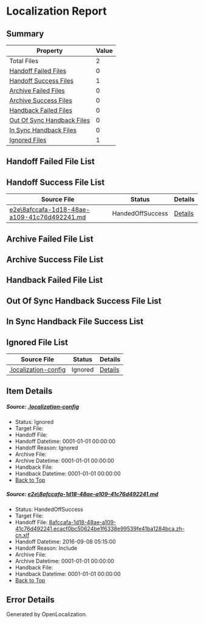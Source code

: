 # <a name='report-top'></a> Localization Report

## Summary
 Property | Value 
 -------- | ----- 
 Total Files | 2
[ Handoff Failed Files ](#handoff-failed-list)| 0
[ Handoff Success Files ](#handoff-success-list)| 1
[ Archive Failed Files ](#archive-failed-list)| 0
[ Archive Success Files ](#archive-success-list)| 0
[ Handback Failed Files ](#handback-failed-list)| 0
[ Out Of Sync Handback Files ](#outofsync-handback-success-list)| 0
[ In Sync Handback Files ](#insync-handback-success-list)| 0
[ Ignored Files ](#ignored-list)| 1

## <a name='handoff-failed-list'></a> Handoff Failed File List

## <a name='handoff-success-list'></a> Handoff Success File List
 Source File | Status | Details 
 ----------- | ------ | ------- 
 [e2e\8afccafa-1d18-48ae-a109-41c76d492241.md](https://github.com/OpenLocalizationTestOrg/ol-test0/blob/82b196f8e78cd58210410536b6027d3fe27c9c98/e2e/8afccafa-1d18-48ae-a109-41c76d492241.md) | HandedOffSuccess | [Details](#80578d0d54874772d98d4ce0681136fc7f4462771)

## <a name='archive-failed-list'></a> Archive Failed File List

## <a name='archive-success-list'></a> Archive Success File List

## <a name='handback-failed-list'></a> Handback Failed File List

## <a name='outofsync-handback-success-list'></a> Out Of Sync Handback Success File List

## <a name='insync-handback-success-list'></a> In Sync Handback File Success List

## <a name='ignored-list'></a> Ignored File List
 Source File | Status | Details 
 ----------- | ------ | ------- 
 [.localization-config](https://github.com/OpenLocalizationTestOrg/ol-test0/blob/82b196f8e78cd58210410536b6027d3fe27c9c98/.localization-config) | Ignored | [Details](#3d4f252ac210baf56311d7e97dcc2db10974dbd20)

## Item Details
##### <a name='3d4f252ac210baf56311d7e97dcc2db10974dbd20'></a> Source: [.localization-config](https://github.com/OpenLocalizationTestOrg/ol-test0/blob/82b196f8e78cd58210410536b6027d3fe27c9c98/.localization-config)
* Status: Ignored
* Target File: 
* Handoff File: 
* Handoff Datetime: 0001-01-01 00:00:00
* Handoff Reason: Ignored
* Archive File: 
* Archive Datetime: 0001-01-01 00:00:00
* Handback File: 
* Handback Datetime: 0001-01-01 00:00:00
* [Back to Top](#report-top)

##### <a name='80578d0d54874772d98d4ce0681136fc7f4462771'></a> Source: [e2e\8afccafa-1d18-48ae-a109-41c76d492241.md](https://github.com/OpenLocalizationTestOrg/ol-test0/blob/82b196f8e78cd58210410536b6027d3fe27c9c98/e2e/8afccafa-1d18-48ae-a109-41c76d492241.md)
* Status: HandedOffSuccess
* Target File: 
* Handoff File: [8afccafa-1d18-48ae-a109-41c76d492241.ecacf0bc50624be1f6338e99539fe41ba1284bca.zh-cn.xlf](https://github.com/OpenLocalizationTestOrg/ol-test0-handoff/blob/2390f850f1c72cb2e99aeb4deb6221ca71163682/ol-handoff/OpenLocalizationTestOrg/ol-test0-zhcn/ci/ht/8afccafa-1d18-48ae-a109-41c76d492241.ecacf0bc50624be1f6338e99539fe41ba1284bca.zh-cn.xlf)
* Handoff Datetime: 2016-09-08 05:15:00
* Handoff Reason: Include
* Archive File: 
* Archive Datetime: 0001-01-01 00:00:00
* Handback File: 
* Handback Datetime: 0001-01-01 00:00:00
* [Back to Top](#report-top)


## Error Details

Generated by OpenLocalization.
